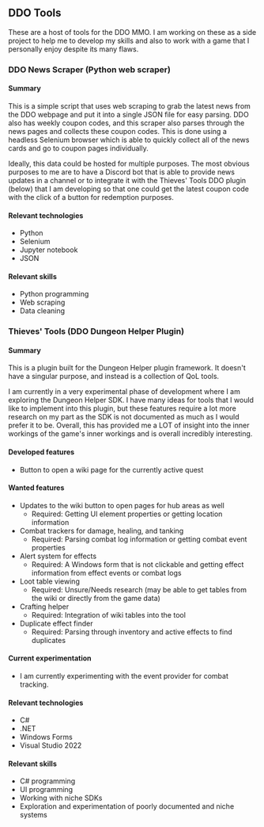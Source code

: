## DDO Tools
These are a host of tools for the DDO MMO. I am working on these as a side project to help me to develop my skills and also to work with a game that I personally enjoy despite its many flaws.

### DDO News Scraper (Python web scraper)
#### Summary
This is a simple script that uses web scraping to grab the latest news from the DDO webpage and put it into a single JSON file for easy parsing. DDO also has weekly coupon codes, and this scraper also parses through the news pages and collects these coupon codes. This is done using a headless Selenium browser which is able to quickly collect all of the news cards and go to coupon pages individually.

Ideally, this data could be hosted for multiple purposes. The most obvious purposes to me are to have a Discord bot that is able to provide news updates in a channel or to integrate it with the Thieves' Tools DDO plugin (below) that I am developing so that one could get the latest coupon code with the click of a button for redemption purposes.

#### Relevant technologies
- Python
- Selenium
- Jupyter notebook
- JSON

#### Relevant skills
- Python programming
- Web scraping
- Data cleaning

### Thieves' Tools (DDO Dungeon Helper Plugin)
#### Summary
This is a plugin built for the Dungeon Helper plugin framework. It doesn't have a singular purpose, and instead is a collection of QoL tools. 

I am currently in a very experimental phase of development where I am exploring the Dungeon Helper SDK. I have many ideas for tools that I would like to implement into this plugin, but these features require a lot more research on my part as the SDK is not documented as much as I would prefer it to be. Overall, this has provided me a LOT of insight into the inner workings of the game's inner workings and is overall incredibly interesting.

#### Developed features
- Button to open a wiki page for the currently active quest

#### Wanted features
- Updates to the wiki button to open pages for hub areas as well
  - Required: Getting UI element properties or getting location information
- Combat trackers for damage, healing, and tanking
  - Required: Parsing combat log information or getting combat event properties
- Alert system for effects
  - Required: A Windows form that is not clickable and getting effect information from effect events or combat logs
- Loot table viewing
  - Required: Unsure/Needs research (may be able to get tables from the wiki or directly from the game data)
- Crafting helper
  - Required: Integration of wiki tables into the tool
- Duplicate effect finder
  - Required: Parsing through inventory and active effects to find duplicates

#### Current experimentation
- I am currently experimenting with the event provider for combat tracking.

#### Relevant technologies
- C#
- .NET
- Windows Forms
- Visual Studio 2022

#### Relevant skills
- C# programming
- UI programming
- Working with niche SDKs
- Exploration and experimentation of poorly documented and niche systems
